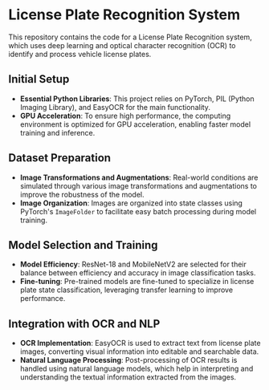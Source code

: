 # License Plate Recognition System

This repository contains the code for a License Plate Recognition system, which uses deep learning and optical character recognition (OCR) to identify and process vehicle license plates.

## Initial Setup

- **Essential Python Libraries**: This project relies on PyTorch, PIL (Python Imaging Library), and EasyOCR for the main functionality.
- **GPU Acceleration**: To ensure high performance, the computing environment is optimized for GPU acceleration, enabling faster model training and inference.

## Dataset Preparation

- **Image Transformations and Augmentations**: Real-world conditions are simulated through various image transformations and augmentations to improve the robustness of the model.
- **Image Organization**: Images are organized into state classes using PyTorch's `ImageFolder` to facilitate easy batch processing during model training.

## Model Selection and Training

- **Model Efficiency**: ResNet-18 and MobileNetV2 are selected for their balance between efficiency and accuracy in image classification tasks.
- **Fine-tuning**: Pre-trained models are fine-tuned to specialize in license plate state classification, leveraging transfer learning to improve performance.

## Integration with OCR and NLP

- **OCR Implementation**: EasyOCR is used to extract text from license plate images, converting visual information into editable and searchable data.
- **Natural Language Processing**: Post-processing of OCR results is handled using natural language models, which help in interpreting and understanding the textual information extracted from the images.



